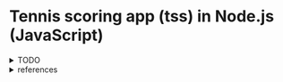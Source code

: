 # Tennis scoring app (tss) in Node.js (JavaScript)

<details><summary>TODO</summary>

</details>

<details><summary>references</summary>

- [Using Mocks for Testing in JavaScript with Sinon.js](https://stackabuse.com/using-mocks-for-testing-in-javascript-with-sinon-js/)
- [How to set up a modern JavaScript project [Tutorial]](https://www.robinwieruch.de/javascript-project-setup-tutorial/)
- [The minimal Node.js with Babel Setup](https://www.robinwieruch.de/minimal-node-js-babel-setup)

</details>
